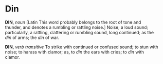 # Din

**DIN**, _noun_ \[Latin This word probably belongs to the root of tone and thunder, and denotes a rumbling or rattling noise.\] Noise; a loud sound; particularly, a rattling, clattering or rumbling sound, long continued; as the _din_ of arms; the _din_ of war.

**DIN**, _verb transitive_ To strike with continued or confused sound; to stun with noise; to harass with clamor; as, to _din_ the ears with cries; to _din_ with clamor.